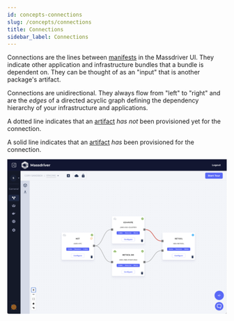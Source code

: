 ```yaml
---
id: concepts-connections
slug: /concepts/connections
title: Connections
sidebar_label: Connections
---
```


Connections are the lines between [manifests](#manifest) in the Massdriver UI. They indicate other application and infrastructure bundles that a bundle is dependent on. They can be thought of as an "input" that is another package's artifact.

Connections are unidirectional. They always flow from "left" to "right" and are the _edges_ of a directed acyclic graph defining the dependency hierarchy of your infrastructure and applications.

A dotted line indicates that an [artifact](#artifact) _has not_ been provisioned yet for the connection.

A solid line indicates that an [artifact](#artifact) _has_ been provisioned for the connection.

![Connections](./img/connections.png)
